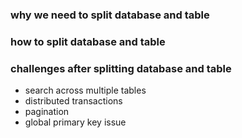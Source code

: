 ### why we need to split database and table
### how to split database and table
### challenges after splitting database and table
- search across multiple tables
- distributed transactions
- pagination
- global primary key issue
